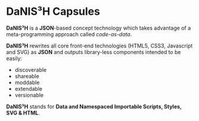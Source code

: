 # DaNIS³H Capsules

**DaNIS³H** is a **JSON**-based concept technology which takes advantage of a meta-programming approach called _code-as-data_.

**DaNIS³H** rewrites all core front-end technologies (HTML5, CSS3, Javascript and SVG) as **JSON** and outputs library-less components intended to be easily:

 - discoverable
 - shareable
 - moddable
 - extendable
 - versionable

**DaNIS³H** stands for **Data and Namespaced Importable Scripts, Styles, SVG & HTML**.
